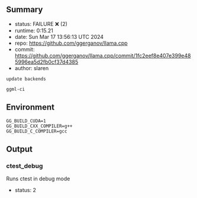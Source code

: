## Summary

- status:  FAILURE ❌ (2)
- runtime: 0:15.21
- date:    Sun Mar 17 13:56:13 UTC 2024
- repo:    https://github.com/ggerganov/llama.cpp
- commit:  https://github.com/ggerganov/llama.cpp/commit/1fc2eef8e407e399e485996ea5d2fb0cf37d4385
- author:  slaren
```
update backends

ggml-ci
```

## Environment

```
GG_BUILD_CUDA=1
GG_BUILD_CXX_COMPILER=g++
GG_BUILD_C_COMPILER=gcc
```

## Output

### ctest_debug

Runs ctest in debug mode
- status: 2
```

```


